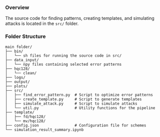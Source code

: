 
### Overview

The source code for finding patterns, creating templates, and simulating attacks is located in the `src/` folder.

### Folder Structure

```
main folder/
├── bin/
│   └── sh files for running the source code in src/
├── data_input/
│   └── npy files containing selected error patterns
├── hqc128/
│   └── clean/
├── logs/
├── output/
├── plots/
├── src/
│   ├── find_error_pattern.py  # Script to optimize error patterns
│   ├── create_template.py     # Script to generate templates
│   ├── simulate_attack.py     # Script to simulate attacks
│   └── util.py                # Utility functions for the pipeline
├── template/
│   ├── fd/hqc128/
│   └── mv/hqc128/
├── config.json                # Configuration file for schemes
└── simulation_result_summary.ipynb  
```